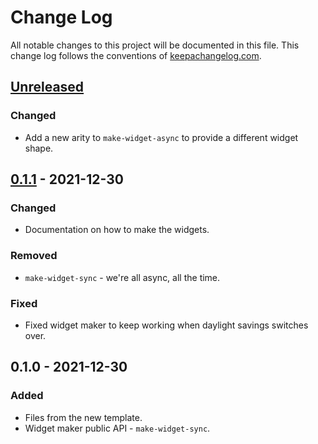 # Change Log
All notable changes to this project will be documented in this file. This change log follows the conventions of [keepachangelog.com](http://keepachangelog.com/).

## [Unreleased]
### Changed
- Add a new arity to `make-widget-async` to provide a different widget shape.

## [0.1.1] - 2021-12-30
### Changed
- Documentation on how to make the widgets.

### Removed
- `make-widget-sync` - we're all async, all the time.

### Fixed
- Fixed widget maker to keep working when daylight savings switches over.

## 0.1.0 - 2021-12-30
### Added
- Files from the new template.
- Widget maker public API - `make-widget-sync`.

[Unreleased]: https://sourcehost.site/your-name/social-new-backend/compare/0.1.1...HEAD
[0.1.1]: https://sourcehost.site/your-name/social-new-backend/compare/0.1.0...0.1.1
